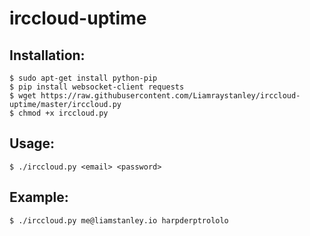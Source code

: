 irccloud-uptime
===============


Installation:
-------------

    $ sudo apt-get install python-pip
    $ pip install websocket-client requests
    $ wget https://raw.githubusercontent.com/Liamraystanley/irccloud-uptime/master/irccloud.py
    $ chmod +x irccloud.py

Usage:
------

    $ ./irccloud.py <email> <password>

Example:
--------

    $ ./irccloud.py me@liamstanley.io harpderptrololo
